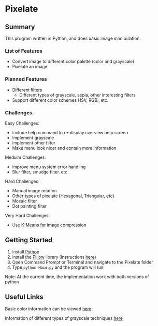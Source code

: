 # Pixelate

## Summary
This program written in Python, and does basic image manipulation.

### List of Features
  - Convert image to different color palette (color and grayscale)
  - Pixelate an image

### Planned Features
  - Different filters
    - Different types of grayscale, sepia, other interesting filters
  - Support different color schemes HSV, RGBI, etc.

### Challenges
Easy Challenges:
  - Include help command to re-display overview help screen
  - Implement grayscale
  - Implement other filter
  - Make menu look nicer and contain more information

Meduim Challenges:
  - Improve menu system error handling
  - Blur filter, smudge filter, etc

Hard Challenges:
  - Manual image rotation
  - Other types of pixelate (Hexagonal, Triangular, etc)
  - Mosaic filter
  - Dot painting filter
  
 Very Hard Challenges:
  - Use K-Means for image compression

## Getting Started
  1. Install [Python](https://www.python.org/)
  2. Install the [Pillow](https://python-pillow.org/) library (Instructions [here](https://pillow.readthedocs.io/en/latest/installation.html))
  3. Open Command Prompt or Terminal and navigate to the Pixelate folder
  4. Type `python Main.py` and the program will run

Note: At the current time, the implementation work with both versions of python

## Useful Links
Basic color information can be viewed [here](https://en.wikipedia.org/wiki/List_of_monochrome_and_RGB_palettes)

Information of different types of grayscale techniques [here](http://www.tannerhelland.com/3643/grayscale-image-algorithm-vb6/)
